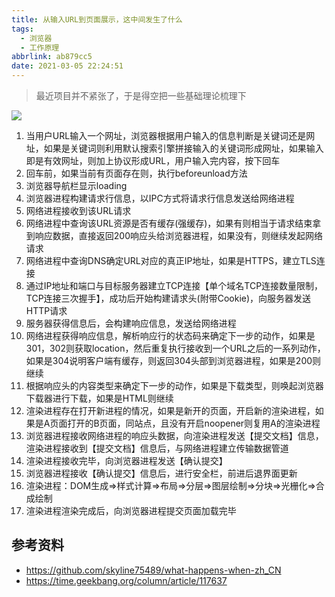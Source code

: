 ```yaml
---
title: 从输入URL到页面展示，这中间发生了什么
tags:
  - 浏览器
  - 工作原理
abbrlink: ab879cc5
date: 2021-03-05 22:24:51
---
```


> 最近项目并不紧张了，于是得空把一些基础理论梳理下



![](https://static.1991421.cn/2021/2021-03-05-225830.jpeg)

1. 当用户URL输入一个网址，浏览器根据用户输入的信息判断是关键词还是网址，如果是关键词则利用默认搜索引擎拼接输入的关键词形成网址，如果输入即是有效网址，则加上协议形成URL，用户输入完内容，按下回车
2. 回车前，如果当前有页面存在则，执行beforeunload方法
3. 浏览器导航栏显示loading
4. 浏览器进程构建请求行信息，以IPC方式将请求行信息发送给网络进程
5. 网络进程接收到该URL请求
6. 网络进程中查询该URL资源是否有缓存(强缓存)，如果有则相当于请求结束拿到响应数据，直接返回200响应头给浏览器进程，如果没有，则继续发起网络请求
7. 网络进程中查询DNS确定URL对应的真正IP地址，如果是HTTPS，建立TLS连接
8. 通过IP地址和端口与目标服务器建立TCP连接【单个域名TCP连接数量限制，TCP连接三次握手】，成功后开始构建请求头(附带Cookie)，向服务器发送HTTP请求
9. 服务器获得信息后，会构建响应信息，发送给网络进程
10. 网络进程获得响应信息，解析响应行的状态码来确定下一步的动作，如果是301，302则获取location，然后重复执行接收到一个URL之后的一系列动作，如果是304说明客户端有缓存，则返回304头部到浏览器进程，如果是200则继续
11. 根据响应头的内容类型来确定下一步的动作，如果是下载类型，则唤起浏览器下载器进行下载，如果是HTML则继续
12. 渲染进程存在打开新进程的情况，如果是新开的页面，开启新的渲染进程，如果是A页面打开的B页面，同站点，且没有开启noopener则复用A的渲染进程
13. 浏览器进程接收网络进程的响应头数据，向渲染进程发送【提交文档】信息，渲染进程接收到【提交文档】信息后，与网络进程建立传输数据管道
14. 渲染进程接收完毕，向浏览器进程发送【确认提交】
15. 浏览器进程接收【确认提交】信息后，进行安全栏，前进后退界面更新
16. 渲染进程：DOM生成=>样式计算=>布局=>分层=>图层绘制=>分块=>光栅化=>合成绘制
17. 渲染进程渲染完成后，向浏览器进程提交页面加载完毕



##  参考资料

- https://github.com/skyline75489/what-happens-when-zh_CN
- https://time.geekbang.org/column/article/117637

